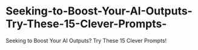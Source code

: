 # Seeking-to-Boost-Your-AI-Outputs-Try-These-15-Clever-Prompts-
Seeking to Boost Your AI Outputs? Try These 15 Clever Prompts!
